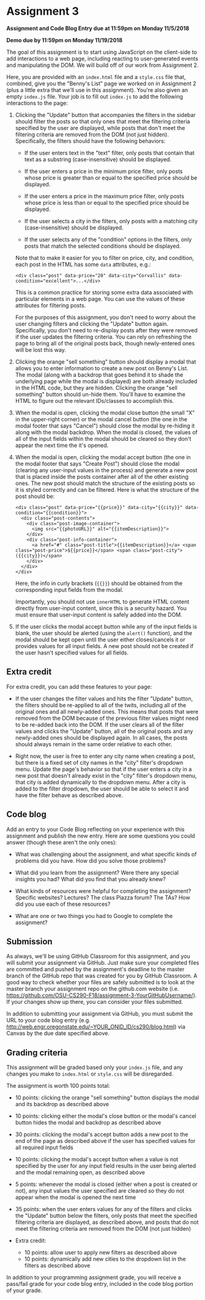 # Assignment 3

**Assignment and Code Blog Entry due at 11:59pm on Monday 11/5/2018**

**Demo due by 11:59pm on Monday 11/19/2018**

The goal of this assignment is to start using JavaScript on the client-side to add interactions to a web page, including reacting to user-generated events and manipulating the DOM.  We will build off of our work from Assignment 2.

Here, you are provided with an `index.html` file and a `style.css` file that, combined, give you the "Benny's List" page we worked on in Assignment 2 (plus a little extra that we'll use in this assignment).  You're also given an empty `index.js` file. Your job is to fill out `index.js` to add the following interactions to the page:

1. Clicking the "Update" button that accompanies the filters in the sidebar should filter the posts so that only ones that meet the filtering criteria specified by the user are displayed, while posts that don't meet the filtering criteria are removed from the DOM (not just hidden).  Specifically, the filters should have the following behaviors:

    * If the user enters text in the "text" filter, only posts that contain that text as a substring (case-insensitive) should be displayed.

    * If the user enters a price in the minimum price filter, only posts whose price is greater than or equal to the specified price should be displayed.

    * If the user enters a price in the maximum price filter, only posts whose price is less than or equal to the specified price should be displayed.

    * If the user selects a city in the filters, only posts with a matching city (case-insensitive) should be displayed.

    * If the user selects any of the "condition" options in the filters, only posts that match the selected conditions should be displayed.

    Note that to make it easier for you to filter on price, city, and condition, each post in the HTML has some `data` attributes, e.g.:
    ```
    <div class="post" data-price="20" data-city="Corvallis" data-condition="excellent">...</div>
    ```
    This is a common practice for storing some extra data associated with particular elements in a web page.  You can use the values of these attributes for filtering posts.

    For the purposes of this assignment, you don't need to worry about the user changing filters and clicking the "Update" button again.  Specifically, you don't need to re-display posts after they were removed if the user updates the filtering criteria.  You can rely on refreshing the page to bring all of the original posts back, though newly-entered ones will be lost this way.

2. Clicking the orange "sell something" button should display a modal that allows you to enter information to create a new post on Benny's List.  The modal (along with a backdrop that goes behind it to shade the underlying page while the modal is displayed) are both already included in the HTML code, but they are hidden. Clicking the orange "sell something" button should un-hide them.  You'll have to examine the HTML to figure out the relevant IDs/classes to accomplish this.

3. When the modal is open, clicking the modal close button (the small "X" in the upper-right corner) or the modal cancel button (the one in the modal footer that says "Cancel") should close the modal by re-hiding it along with the modal backdrop.  When the modal is closed, the values of all of the input fields within the modal should be cleared so they don't appear the next time the it's opened.

4. When the modal is open, clicking the modal accept button (the one in the modal footer that says "Create Post") should close the modal (clearing any user-input values in the process) and generate a new post that is placed inside the posts container after all of the other existing ones.  The new post should match the structure of the existing posts so it is styled correctly and can be filtered.  Here is what the structure of the post should be:

    ```
    <div class="post" data-price="{{price}}" data-city="{{city}}" data-condition="{{condition}}">
      <div class="post-contents">
        <div class="post-image-container">
          <img src="{{photoURL}}" alt="{{itemDescription}}">
        </div>
        <div class="post-info-container">
          <a href="#" class="post-title">{{itemDescription}}</a> <span class="post-price">${{price}}</span> <span class="post-city">({{city}})</span>
        </div>
      </div>
    </div>
    ```

    Here, the info in curly brackets (`{{}}`) should be obtained from the corresponding input fields from the modal.

    Importantly, you should not use `innerHTML` to generate HTML content directly from user-input content, since this is a security hazard.  You must ensure that user-input content is safely added into the DOM.

5. If the user clicks the modal accept button while any of the input fields is blank, the user should be alerted (using the `alert()` function), and the modal should be kept open until the user either closes/cancels it or provides values for all input fields.  A new post should not be created if the user hasn't specified values for all fields.

## Extra credit

For extra credit, you can add these features to your page:

* If the user changes the filter values and hits the filter "Update" button, the filters should be re-applied to all of the twits, including all of the original ones and all newly-added ones.  This means that posts that were removed from the DOM because of the previous filter values might need to be re-added back into the DOM.  If the user clears all of the filter values and clicks the "Update" button, all of the original posts and any newly-added ones should be displayed again.  In all cases, the posts should always remain in the same order relative to each other.

* Right now, the user is free to enter any city name when creating a post, but there is a fixed set of city names in the "city" filter's dropdown menu.  Update the page's behavior so that if the user enters a city in a new post that doesn't already exist in the "city" filter's dropdown menu, that city is added dynamically to the dropdown menu.  After a city is added to the filter dropdown, the user should be able to select it and have the filter behave as described above.

## Code blog

Add an entry to your Code Blog reflecting on your experience with this assignment and publish the new entry.  Here are some questions you could answer (though these aren't the only ones):

* What was challenging about the assignment, and what specific kinds of problems did you have.  How did you solve those problems?

* What did you learn from the assignment?  Were there any special insights you had?  What did you find that you already knew?

* What kinds of resources were helpful for completing the assignment?  Specific websites?  Lectures?  The class Piazza forum?  The TAs?  How did you use each of these resources?

* What are one or two things you had to Google to complete the assignment?

## Submission

As always, we'll be using GitHub Classroom for this assignment, and you will submit your assignment via GitHub.  Just make sure your completed files are committed and pushed by the assignment's deadline to the master branch of the GitHub repo that was created for you by GitHub Classroom.  A good way to check whether your files are safely submitted is to look at the master branch your assignment repo on the github.com website (i.e. https://github.com/OSU-CS290-F18/assignment-3-YourGitHubUsername/). If your changes show up there, you can consider your files submitted.

In addition to submitting your assignment via GitHub, you must submit the URL to your code blog entry (e.g. http://web.engr.oregonstate.edu/~YOUR_ONID_ID/cs290/blog.html) via Canvas by the due date specified above.

## Grading criteria

This assignment will be graded based only your `index.js` file, and any changes you make to `index.html` or `style.css` will be disregarded.

The assignment is worth 100 points total:

* 10 points: clicking the orange "sell something" button displays the modal and its backdrop as described above

* 10 points: clicking either the modal's close button or the modal's cancel button hides the modal and backdrop as described above

* 30 points: clicking the modal's accept button adds a new post to the end of the page as described above if the user has specified values for all required input fields

* 10 points: clicking the modal's accept button when a value is not specified by the user for any input field results in the user being alerted and the modal remaining open, as described above

* 5 points: whenever the modal is closed (either when a post is created or not), any input values the user specified are cleared so they do not appear when the modal is opened the next time

* 35 points: when the user enters values for any of the filters and clicks the "Update" button below the filters, only posts that meet the specified filtering criteria are displayed, as described above, and posts that do not meet the filtering criteria are removed from the DOM (not just hidden)

* Extra credit:
  * 10 points: allow user to apply new filters as described above
  * 10 points: dynamically add new cities to the dropdown list in the filters as described above

In addition to your programming assignment grade, you will receive a pass/fail grade for your code blog entry, included in the code blog portion of your grade.
